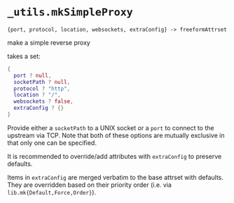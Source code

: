 # `_utils.mkSimpleProxy`
`{port, protocol, location, websockets, extraConfig} -> freeformAttrset`

make a simple reverse proxy

takes a set:
```nix
{
  port ? null,
  socketPath ? null,
  protocol ? "http",
  location ? "/",
  websockets ? false,
  extraConfig ? {}
}
```

Provide either a `socketPath` to a UNIX socket or a `port` to connect to the upstream via TCP.
Note that both of these options are mutually exclusive in that only one can be specified.

It is recommended to override/add attributes with `extraConfig` to
preserve defaults.

Items in `extraConfig` are merged verbatim to the base attrset with defaults.
They are overridden based on their priority order (i.e. via `lib.mk{Default,Force,Order}`).
